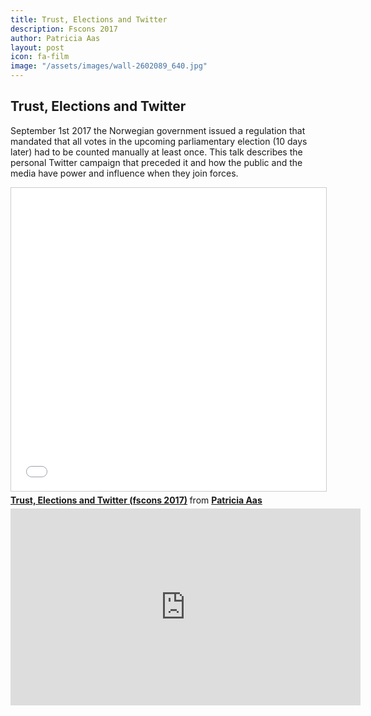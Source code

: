 ```yaml
---
title: Trust, Elections and Twitter
description: Fscons 2017
author: Patricia Aas
layout: post
icon: fa-film
image: "/assets/images/wall-2602089_640.jpg"
---
```

<h2>Trust, Elections and Twitter</h2>

<p>
September 1st 2017 the Norwegian government issued a regulation that mandated that all votes in the upcoming parliamentary election (10 days later) had to be counted manually at least once. This talk describes the personal Twitter campaign that preceded it and how the public and the media have power and influence when they join forces.
</p>

<iframe src="//www.slideshare.net/slideshow/embed_code/key/oLZUUq0eOFe6ZN" width="595" height="485" frameborder="0" marginwidth="0" marginheight="0" scrolling="no" style="border:1px solid #CCC; border-width:1px; margin-bottom:5px; max-width: 100%;" allowfullscreen> </iframe> <div style="margin-bottom:5px"> <strong> <a href="//www.slideshare.net/PatriciaAas/trust-elections-andtwitter-fscons-2017" title="Trust, Elections and Twitter (fscons 2017)" target="_blank">Trust, Elections and Twitter (fscons 2017)</a> </strong> from <strong><a href="https://www.slideshare.net/PatriciaAas" target="_blank">Patricia Aas</a></strong> </div>

<iframe width="560" height="315" src="https://www.youtube-nocookie.com/embed/qr7-bmiexQM?rel=0" frameborder="0" allow="autoplay; encrypted-media" allowfullscreen></iframe>


